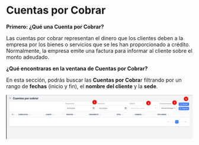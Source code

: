 # Cuentas por Cobrar

**Primero: ¿Qué una Cuenta por Cobrar?**

Las cuentas por cobrar representan el dinero que los clientes deben a la empresa por los bienes o servicios que se les han proporcionado a crédito. Normalmente, la empresa emite una factura para informar al cliente sobre el monto adeudado. 

**¿Qué encontraras en la ventana de Cuentas por Cobrar?**

En esta sección, podrás buscar las **Cuentas por Cobra**r filtrando por un rango de **fechas** (inicio y fin), el **nombre del cliente** y la **sede**.

![ccobrar](./img8/ccobrar.png)
